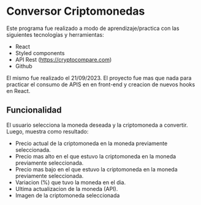 # Conversor Criptomonedas

Este programa fue realizado a modo de aprendizaje/practica con las siguientes tecnologías y herramientas:
- React
- Styled components
- API Rest (https://cryptocompare.com)
- Github

El mismo fue realizado el 21/09/2023. El proyecto fue mas que nada para practicar el consumo de APIS en en front-end y creacion de nuevos hooks en React.

## Funcionalidad 
El usuario selecciona la moneda deseada y la criptomoneda a convertir. Luego, muestra como resultado:
<ul>
<li>Precio actual de la criptomoneda en la moneda previamente seleccionada.</li>
<li>Precio mas alto en el que estuvo la criptomoneda en la moneda previamente seleccionada.</li>
<li>Precio mas bajo en el que estuvo la criptomoneda en la moneda previamente seleccionada.</li>
<li>Variacion (%) que tuvo la moneda en el dia.</li>
<li>Ultima actualizacion de la moneda (API).</li>
<li>Imagen de la criptomoneda seleccionada</li>
</ul>